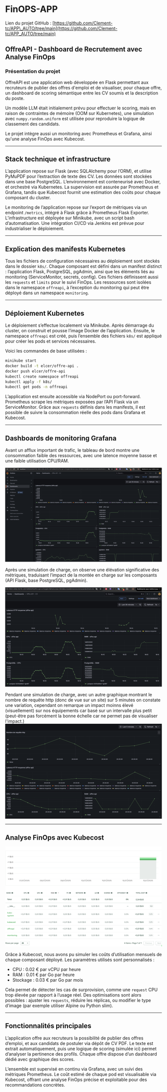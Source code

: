 # FinOPS-APP

Lien du projet GitHub : [https://github.com/Clement-tc/APP\_AUTO/tree/main](https://github.com/Clement-tc/APP_AUTO/tree/main)

## OffreAPI - Dashboard de Recrutement avec Analyse FinOps

### Présentation du projet

OffreAPI est une application web développée en Flask permettant aux recruteurs de publier des offres d'emploi et de visualiser, pour chaque offre, un dashboard de scoring sémantique entre les CV soumis et la description du poste.

Un modèle LLM était initialement prévu pour effectuer le scoring, mais en raison de contraintes de mémoire (OOM sur Kubernetes), une simulation avec `numpy.random.uniform` est utilisée pour reproduire la logique de classement des candidats.

Le projet intègre aussi un monitoring avec Prometheus et Grafana, ainsi qu'une analyse FinOps avec Kubecost.

---

## Stack technique et infrastructure

L’application repose sur Flask (avec SQLAlchemy pour l’ORM), et utilise PyMuPDF pour l’extraction de texte des CV. Les données sont stockées dans une base PostgreSQL. L’environnement est conteneurisé avec Docker, et orchestré via Kubernetes. La supervision est assurée par Prometheus et Grafana, tandis que Kubecost fournit une estimation des coûts pour chaque composant du cluster.

Le monitoring de l’application repose sur l’export de métriques via un endpoint `/metrics`, intégré à Flask grâce à Prometheus Flask Exporter. L’infrastructure est déployée sur Minikube, avec un script bash d’automatisation. Une intégration CI/CD via Jenkins est prévue pour industrialiser le déploiement.

---

## Explication des manifests Kubernetes

Tous les fichiers de configuration nécessaires au déploiement sont stockés dans le dossier `k8s/`. Chaque composant est défini dans un manifest distinct : l’application Flask, PostgreSQL, pgAdmin, ainsi que les éléments liés au monitoring (ServiceMonitor, secrets, config). Ces fichiers définissent aussi les `requests` et `limits` pour le suivi FinOps. Les ressources sont isolées dans le namespace `offreapi`, à l’exception du monitoring qui peut être déployé dans un namespace `monitoring`.

---

## Déploiement Kubernetes

Le déploiement s’effectue localement via Minikube. Après démarrage du cluster, on construit et pousse l’image Docker de l’application. Ensuite, le namespace `offreapi` est créé, puis l’ensemble des fichiers `k8s/` est appliqué pour créer les pods et services nécessaires.

Voici les commandes de base utilisées :

```bash
minikube start
docker build -t elcer/offre-api .
docker push elcer/offre-api
kubectl create namespace offreapi
kubectl apply -f k8s/
kubectl get pods -n offreapi
```

L’application est ensuite accessible via NodePort ou port-forward. Prometheus scrape les métriques exposées par l’API Flask via un ServiceMonitor. Grâce aux `requests` définis dans les manifests, il est possible de suivre la consommation réelle des pods dans Grafana et Kubecost.

---

## Dashboards de monitoring Grafana

Avant un afflux important de trafic, le tableau de bord montre une consommation faible des ressources, avec une latence moyenne basse et une faible utilisation CPU/RAM.

![Dashboard avant afflux](captures/Avant_requests.png)

Après une simulation de charge, on observe une élévation significative des métriques, traduisant l’impact de la montée en charge sur les composants (API Flask, base PostgreSQL, pgAdmin).

![Dashboard après afflux](captures/Apres_requests.png)

Pendant une simulation de charge, avec un autre graphique montrant le nombre de requête http (donc de vue sur un site) sur 5 minutes on constate une variation, cependant on remarque un impact moinns élevé (visuellement) sur nos équipements car basé sur un intervalle plus petit (peut-être pas forcément la bonne échelle car ne permet pas de visualiser l'impact.)
![Dashboard Pendant afflux échelle 5 min](captures/High_FLUX_5m.png)

---

## Analyse FinOps avec Kubecost

![Dashboard Kubecost](captures/Kubecost.png)

Grâce à Kubecost, nous avons pu simuler les coûts d’utilisation mensuels de chaque composant déployé. Les paramètres utilisés sont personnalisés :

* CPU : 0.02 € par vCPU par heure
* RAM : 0.01 € par Go par heure
* Stockage : 0.03 € par Go par mois

Cela permet de détecter les cas de surprovision, comme une `request` CPU trop élevée par rapport à l’usage réel. Des optimisations sont alors possibles : ajuster les `requests`, réduire les réplicas, ou modifier le type d’image (par exemple utiliser Alpine ou Python slim).

---

## Fonctionnalités principales

L’application offre aux recruteurs la possibilité de publier des offres d’emploi, et aux candidats de postuler via dépôt de CV PDF. Le texte est extrait automatiquement, puis une logique de scoring (simulée ici) permet d’analyser la pertinence des profils. Chaque offre dispose d’un dashboard dédié avec graphique des scores.

L’ensemble est supervisé en continu via Grafana, avec un suivi des métriques Prometheus. Le coût estimé de chaque pod est visualisable via Kubecost, offrant une analyse FinOps précise et exploitable pour des recommandations concrètes.
